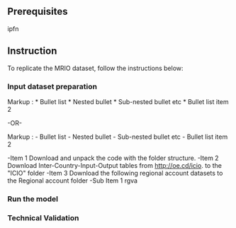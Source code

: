 ## Prerequisites
ipfn

## Instruction
To replicate the MRIO dataset, follow the instructions below:

### Input dataset preparation
 Markup : * Bullet list
              * Nested bullet
                  * Sub-nested bullet etc
          * Bullet list item 2

-OR-

 Markup : - Bullet list
              - Nested bullet
                  - Sub-nested bullet etc
          - Bullet list item 2  
          
-Item 1 Download and unpack the code with the folder structure. 
-Item 2 Download Inter-Country-Input-Output tables from http://oe.cd/icio. to the "ICIO" folder
-Item 3 Download the following regional account datasets to the Regional account folder
  -Sub Item 1 rgva

### Run the model


### Technical Validation

